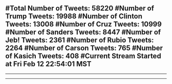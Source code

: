 #Total Number of Tweets: 58220 
#Number of Trump Tweets: 19988
#Number of Clinton Tweets: 13008
#Number of Cruz Tweets: 10999
#Number of Sanders Tweets: 8447
#Number of Jeb! Tweets: 2361
#Number of Rubio Tweets: 2264
#Number of Carson Tweets: 765
#Number of Kasich Tweets: 408
#Current Stream Started at Fri Feb 12 22:54:01 MST
---
---
---
